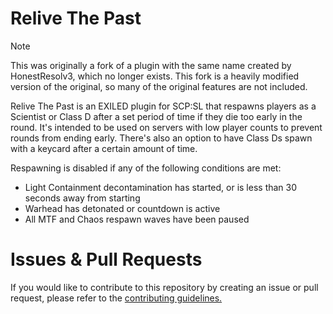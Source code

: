 # Relive The Past

> [!NOTE]
> This was originally a fork of a plugin with the same name created by HonestResolv3, which no longer exists. This fork is a heavily modified version of the original, so many of the original features are not included.

Relive The Past is an EXILED plugin for SCP:SL that respawns players as a Scientist or Class D after a set period of time if they die too early in the round. It's intended to be used on servers with low player counts to prevent rounds from ending early. There's also an option to have Class Ds spawn with a keycard after a certain amount of time.

Respawning is disabled if any of the following conditions are met:
- Light Containment decontamination has started, or is less than 30 seconds away from starting
- Warhead has detonated or countdown is active
- All MTF and Chaos respawn waves have been paused

# Issues & Pull Requests
 If you would like to contribute to this repository by creating an issue or pull request, please refer to the [contributing guidelines.](https://lambdagaming.github.io/contributing.html)

